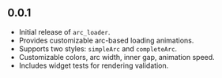 ## 0.0.1

* Initial release of `arc_loader`.
* Provides customizable arc-based loading animations.
* Supports two styles: `simpleArc` and `completeArc`.
* Customizable colors, arc width, inner gap, animation speed.
* Includes widget tests for rendering validation.